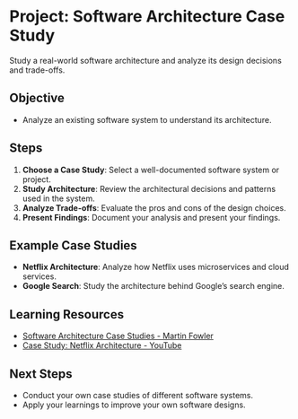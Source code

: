 # Project: Software Architecture Case Study

Study a real-world software architecture and analyze its design decisions and trade-offs.

## Objective
- Analyze an existing software system to understand its architecture.

## Steps
1. **Choose a Case Study**: Select a well-documented software system or project.
2. **Study Architecture**: Review the architectural decisions and patterns used in the system.
3. **Analyze Trade-offs**: Evaluate the pros and cons of the design choices.
4. **Present Findings**: Document your analysis and present your findings.

## Example Case Studies
- **Netflix Architecture**: Analyze how Netflix uses microservices and cloud services.
- **Google Search**: Study the architecture behind Google’s search engine.

## Learning Resources
- [Software Architecture Case Studies - Martin Fowler](https://martinfowler.com/)
- [Case Study: Netflix Architecture - YouTube](https://www.youtube.com/watch?v=V2LtAr6ayEw)

## Next Steps
- Conduct your own case studies of different software systems.
- Apply your learnings to improve your own software designs.

